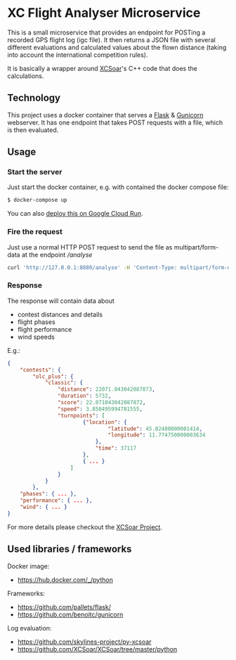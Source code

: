 # XC Flight Analyser Microservice

This is a small microservice that provides an endpoint for POSTing a recorded GPS flight log (igc file). It then returns a JSON file with several different evaluations and calculated values about the flown distance (taking into account the international competition rules).

It is basically a wrapper around [XCSoar](https://github.com/XCSoar/XCSoar)'s C++ code that does the calculations.

## Technology

This project uses a docker container that serves a [Flask](https://github.com/pallets/flask/) & [Gunicorn](https://github.com/benoitc/gunicorn) webserver. It has one endpoint that takes POST requests with a file, which is then evaluated.

## Usage

### Start the server
Just start the docker container, e.g. with contained the docker compose file:

```bash
$ docker-compose up
```

You can also [deploy this on Google Cloud Run](https://www.youtube.com/watch?v=t5EfITuFD9w).

### Fire the request

Just use a normal HTTP POST request to send the file as multipart/form-data at the endpoint */analyse*

```bash
curl 'http://127.0.0.1:8080/analyse' -H 'Content-Type: multipart/form-data' -F 'file=@flight.igc'
```

### Response

The response will contain data about
- contest distances and details
- flight phases
- flight performance
- wind speeds

E.g.:
```json
{
    "contests": {
        "olc_plus": {
            "classic": {
                "distance": 22071.043042087873,
                "duration": 5732,
                "score": 22.071043042087872,
                "speed": 3.850495994781555,
                "turnpoints": [
                        {"location": {
                                "latitude": 45.82480000001414,
                                "longitude": 11.774750000003634
                            },
                            "time": 37117
                        },
                        { ... }
                    ]
                }
            }
        },
    "phases": { ... },
    "performance": { ... },
    "wind": { ... }
}
```

For more details please checkout the [XCSoar Project](https://github.com/XCSoar/XCSoar/blob/master/test/src/AnalyseFlight.cpp).

## Used libraries / frameworks
Docker image:
- https://hub.docker.com/_/python

Frameworks:
- https://github.com/pallets/flask/
- https://github.com/benoitc/gunicorn

Log evaluation:
- https://github.com/skylines-project/py-xcsoar
- https://github.com/XCSoar/XCSoar/tree/master/python
